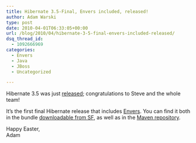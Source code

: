 ```yaml
---
title: Hibernate 3.5-Final, Envers included, released!
author: Adam Warski
type: post
date: 2010-04-01T06:33:05+00:00
url: /blog/2010/04/hibernate-3-5-final-envers-included-released/
dsq_thread_id:
  - 1092666969
categories:
  - Envers
  - Java
  - JBoss
  - Uncategorized

---
```

Hibernate 3.5 was just [released][1]; congratulations to Steve and the whole team!

It&#8217;s the first final Hibernate release that includes [Envers][2]. You can find it both in the bundle [downloadable from SF][3], as well as in the [Maven repository][4].

Happy Easter,  
Adam

 [1]: http://in.relation.to/15040.lace
 [2]: http://jboss.org/envers
 [3]: http://sourceforge.net/projects/hibernate/files/hibernate3/3.5.0-Final/
 [4]: http://repository.jboss.org/maven2/org/hibernate/
